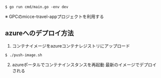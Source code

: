 

```shell
$ go run cmd/main.go -env dev
```

※ GPCのmicce-travel-appプロジェクトを利用する


## azureへのデプロイ方法

1. コンテナイメージをazureコンテナレジストリにアップロード
```shell
$ ./push-image.sh
```

2. azureポータルでコンテナインスタンスを再起動
最新のイメージでデプロイされる
